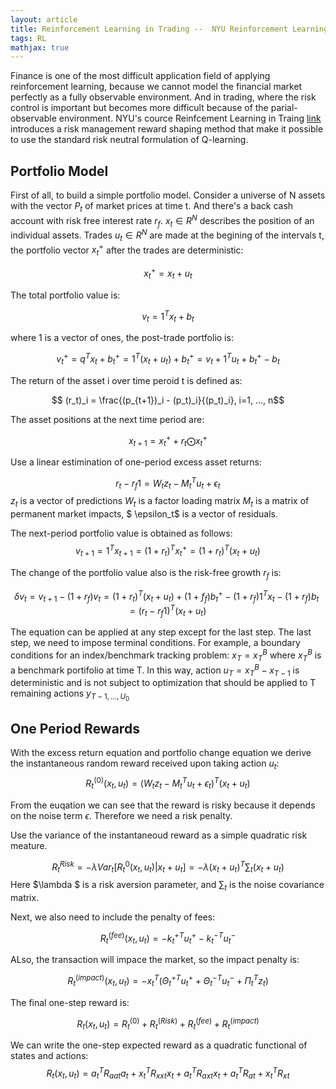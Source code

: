 ```yaml
---
layout: article
title: Reinforcement Learning in Trading --  NYU Reinforcement Learning in Finance Course
tags: RL 
mathjax: true
---
```


Finance is one of the most difficult application field of applying reinforcement learning, because we cannot model the financial market perfectly as a fully observable environment. And in trading, where the risk control is important but becomes more difficult because of the parial-observable environment. NYU's cource Reinfcement Learning in Traing <a href="https://www.hanjuwang.net/hanju/2019/2135.html#"> link </a> introduces a risk management reward shaping method that make it possible to use the standard risk neutral formulation of Q-learning. 



## Portfolio Model

First of all, to build a simple portfolio model.
Consider a universe of N assets with the vector $P_t$ of market prices at time t. And there's a back cash account with risk free interest rate $r_f$. $x_t \in R^{N}$ describes the position of an individual assets. Trades $u_t \in R^{N}$ are made at the begining of the intervals t, the portfolio vector $x_t^{+}$ after the trades are deterministic:

$$ x_{t}^{+} = x_t + u_t$$

The total portfolio value is:

$$v_t = 1^{T} x_{t} + b_t $$

where 1 is a vector of ones, the post-trade portfolio is: 


$$ v_t^{+} = q^{T}x_t + b_t^{+} = 1^{T} (x_t + u_t) + b_t^{+} = v_t + 1^{T}u_t + b_t^{+} - b_t  $$

The return of the asset i over time peroid t is defined as:

$$ (r_t)_i  = \frac{(p_{t+1})_i - (p_t)_i}{(p_t)_i}, i=1, ..., n$$

The asset positions at the next time period are:

$$ x_{t+1} = x_{t}^{+} + r_{t} \bigodot x_t^+ $$

Use a linear estimination of one-period excess asset returns:

$$r_t - r_{f}1 = W_{t} z_t - M_t^{T} u_t  + \epsilon_t$$
$z_t$ is a vector of predictions 
$W_t$ is a factor loading matrix
$M_t$ is a matrix of permanent market impacts, $ \epsilon_t$ is a vector of residuals. 

The next-period portfolio value is obtained as follows:
$$ v_{t+1} = 1^Tx_{t+1} = (1+r_t)^T x_t^+ = (1+r_t)^T(x_t + u_t)$$

The change of the portfolio value also is the risk-free growth $r_f$ is:

$$\delta v_t = v_{t+1} - (1+r_f)v_t = (1+r_t)^T (x_t +u_t) + (1+f_f)b_t^+ - (1+r_f)1^Tx_t - (1+r_f)b_t = (r_t -r_f 1)^T (x_t + u_t)$$

The equation can be applied at any step except for the last step. The last step, we need to impose terminal conditions.  For example, a boundary conditions for an index/benchmark tracking problem: $x_T = x_T^B$ where $x_T^B$ is a benchmark portifolio at time T. In this way,  action $u_T = x_T^B -x_{T-1}$ is deterministic and is not subject to optimization that should be applied to T remaining actions $y_{T-1, ..., U_0}$


## One Period Rewards

With the excess return equation and portfolio change equation we derive the instantaneous random reward received upon taking action $u_t$:
$$R_{t}^{(0)} (x_t, u_t) = (W_tz_t -M_t^T u_t +\epsilon_t)^T (x_t + u_t)$$

From the euqation we can see that the reward is risky because it depends on the noise term $\epsilon$. Therefore we need a risk penalty. 

Use the variance of the instantaneoud reward as a simple quadratic risk meature. 

$$ R_t^{Risk} = - \lambda Var_t[R_t^{0}(x_t, u_t) | x_t + u_t] = -\lambda (x_t + u_t)^T \sum_t(x_t + u_t)$$
Here $\lambda $ is a risk aversion parameter, and $\sum_t$ is the noise covariance matrix. 

Next, we also need to include the penalty of fees:

$$R_t^{(fee)} (x_t, u_t) = -{k_t^+}^T u_t^+ - k_t^{-T} u_t^{-}$$

ALso, the transaction will impace the market, so the impact penalty is:

$$R_t^{(impact)} (x_t, u_t) = -x_t^T ({\Theta_t^+}^T u_t^+ + \Theta_t^{-T} u_t^- + \Pi_t^T z_t )$$

The final one-step reward is:

$$R_t(x_t, u_t) = R_{t}^{(0)}  +  R_t^{(Risk)} + R_t^{(fee)} + R_t^{(impact)}$$

We can write the one-step expected reward as a quadratic functional of states and actions:
$$R_t(x_t, u_t) = a_t^TR_{aat} a_t + x_t^TR_{xxt}x_t + a_t^TR_{axt}x_t +a_t^TR_{at} + x_t^TR_{xt} $$
